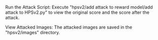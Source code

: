Run the Attack Script: Execute "hpsv2/add attack to reward model/add attack to HPSv2.py" to view the original score and the score after the attack.

View Attacked Images: The attacked images are saved in the "hpsv2/images" directory.
